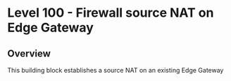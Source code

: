 # Level 100 - Firewall source NAT on Edge Gateway

## Overview

This building block establishes a source NAT on an existing Edge Gateway
